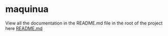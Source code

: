 # maquinua

View all the documentation in the README.md file in the root of the project here [README.md](/README.md)


